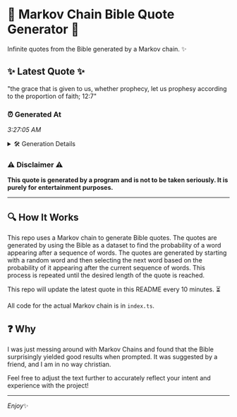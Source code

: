 # 📖 Markov Chain Bible Quote Generator 📖

Infinite quotes from the Bible generated by a Markov chain. ✨

## ✨ Latest Quote ✨
"the grace that is given to us, whether prophecy, let us prophesy according to the proportion of faith; 12:7"

### ⏰ Generated At
*3:27:05 AM*

<details>
    <summary>🛠️ Generation Details</summary>
    <p>
        <strong>🌱 Seed:</strong> the<br>
        <strong>🔄 Iterations:</strong> 18<br>
        <strong>📜 Context History:</strong><br>[ the ]: grace<br>[ the, grace ]: that<br>[ the, grace, that ]: is<br>[ the, grace, that, is ]: given<br>[ the, grace, that, is, given ]: to<br>[ the, grace, that, is, given, to ]: us,<br>[ grace, that, is, given, to, us, ]: whether<br>[ that, is, given, to, us,, whether ]: prophecy,<br>[ is, given, to, us,, whether, prophecy, ]: let<br>[ given, to, us,, whether, prophecy,, let ]: us<br>[ to, us,, whether, prophecy,, let, us ]: prophesy<br>[ us,, whether, prophecy,, let, us, prophesy ]: according<br>[ whether, prophecy,, let, us, prophesy, according ]: to<br>[ prophecy,, let, us, prophesy, according, to ]: the<br>[ let, us, prophesy, according, to, the ]: proportion<br>[ us, prophesy, according, to, the, proportion ]: of<br>[ prophesy, according, to, the, proportion, of ]: faith;<br>[ according, to, the, proportion, of, faith; ]: 12:7<br>
    </p>
</details>

### ⚠️ Disclaimer ⚠️
**This quote is generated by a program and is not to be taken seriously. It is purely for entertainment purposes.**

---

## 🔍 How It Works

This repo uses a Markov chain to generate Bible quotes. The quotes are generated by using the Bible as a dataset to find the probability of a word appearing after a sequence of words. The quotes are generated by starting with a random word and then selecting the next word based on the probability of it appearing after the current sequence of words. This process is repeated until the desired length of the quote is reached.

This repo will update the latest quote in this README every 10 minutes. ⏳

All code for the actual Markov chain is in `index.ts`.

## ❓ Why

I was just messing around with Markov Chains and found that the Bible surprisingly yielded good results when prompted. 
It was suggested by a friend, and I am in no way christian.

Feel free to adjust the text further to accurately reflect your intent and experience with the project!

---

*Enjoy*✨
